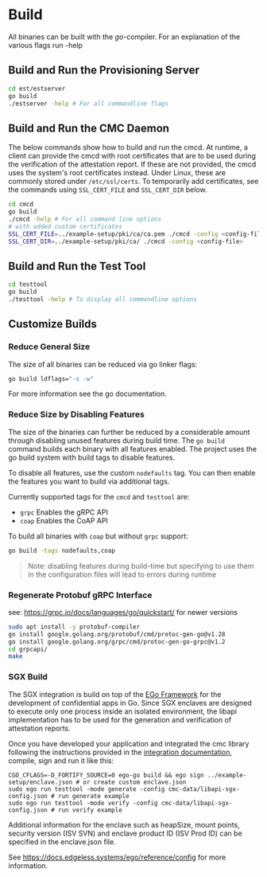# Build

All binaries can be built with the *go*-compiler. For an explanation of the various flags run
<binary> -help

## Build and Run the Provisioning Server

```sh
cd est/estserver
go build
./estserver -help # For all commandline flags
```

## Build and Run the CMC Daemon

The below commands show how to build and run the cmcd. At runtime, a client can provide the cmcd
with root certificates that are to be used during the verification of the attestation report. If
these are not provided, the cmcd uses the system's root certificates instead. Under Linux, these are
commonly stored under `/etc/ssl/certs`. To temporarily add certificates, see the commands
using `SSL_CERT_FILE` and `SSL_CERT_DIR` below.

```sh
cd cmcd
go build
./cmcd -help # For all command line options
# with added custom certificates
SSL_CERT_FILE=../example-setup/pki/ca/ca.pem ./cmcd -config <config-file>
SSL_CERT_DIR=../example-setup/pki/ca/ ./cmcd -config <config-file>
```

## Build and Run the Test Tool

```sh
cd testtool
go build
./testtool -help # To display all commandline options
```

## Customize Builds

### Reduce General Size

The size of all binaries can be reduced via go linker flags:
```sh
go build ldflags="-s -w"
```
For more information see the go documentation.

### Reduce Size by Disabling Features

The size of the binaries can further be reduced by a considerable amount through disabling
unused features during build time. The `go build` command builds each binary with all features
enabled. The project uses the go build system with build tags to disable features.

To disable all features, use the custom `nodefaults` tag. You can then enable the features you
want to build via additional tags.

Currently supported tags for the `cmcd` and `testtool` are:
- `grpc` Enables the gRPC API
- `coap` Enables the CoAP API

To build all binaries with `coap` but without `grpc` support:
```sh
go build -tags nodefaults,coap
```

> Note: disabling features during build-time but specifying to use them in the configuration files
> will lead to errors during runtime

### Regenerate Protobuf gRPC Interface

see: https://grpc.io/docs/languages/go/quickstart/ for newer versions

```sh
sudo apt install -y protobuf-compiler
go install google.golang.org/protobuf/cmd/protoc-gen-go@v1.28
go install google.golang.org/grpc/cmd/protoc-gen-go-grpc@v1.2
cd grpcapi/
make
```

### SGX Build

The SGX integration is build on top of the [EGo Framework](https://github.com/edgelesssys/ego) for the development of confidential apps in Go. 
Since SGX enclaves are designed to execute only one process inside an isolated environment, the libapi implementation has to be used for the generation and verification of attestation reports. 

Once you have developed your application and integrated the cmc library following the instructions provided in the [integration documentation](integration.md), compile, sign and run it like this: 
```
CGO_CFLAGS=-D_FORTIFY_SOURCE=0 ego-go build && ego sign ../example-setup/enclave.json # or create custom enclave.json
sudo ego run testtool -mode generate -config cmc-data/libapi-sgx-config.json # run generate example 
sudo ego run testtool -mode verify -config cmc-data/libapi-sgx-config.json # run verify example
``` 

Additional information for the enclave such as heapSize, mount points, security version (ISV SVN) and enclave product ID (ISV Prod ID) can be specified in the enclave.json file. 

See https://docs.edgeless.systems/ego/reference/config for more information. 
